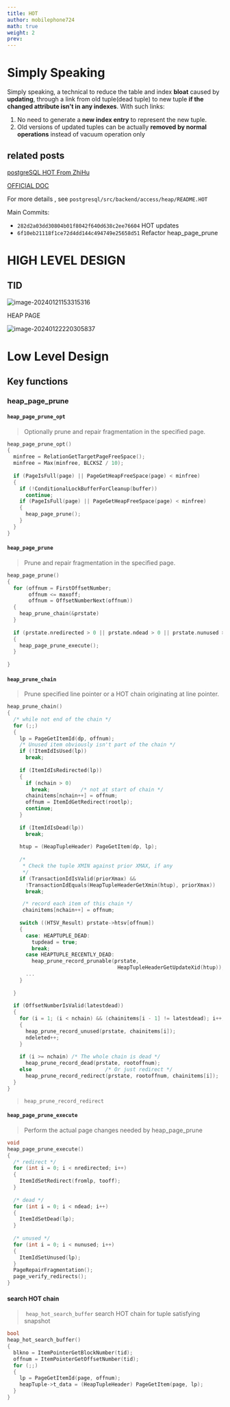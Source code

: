 ```yaml
---
title: HOT
author: mobilephone724
math: true
weight: 2
prev:
---
```


# Simply Speaking

Simply speaking, a technical to reduce the table and index **bloat** caused by **updating**, through a link from old tuple(dead tuple) to new tuple **if the changed attribute isn't in any indexes**. With such links:

1. No need to generate a **new index entry** to represent the new tuple.
2. Old versions of updated tuples can be actually **removed by normal operations** instead of vacuum operation only

## related posts

[postgreSQL HOT From ZhiHu](https://zhuanlan.zhihu.com/p/455983543)

[OFFICIAL DOC](https://www.postgresql.org/docs/current/storage-hot.html)

For more details , see `postgresql/src/backend/access/heap/README.HOT`

Main Commits:

* `282d2a03dd30804b01f8042f640d638c2ee76604`  HOT updates
* `6f10eb21118f1ce72d4dd144c494749e25658d51`  Refactor heap_page_prune

# HIGH LEVEL DESIGN

## TID

![image-20240121153315316](https://raw.githubusercontent.com/mobilephone724/blog_pictures/master/heap-tuple-header.2024_01_21_1705848176.png)

HEAP PAGE

![image-20240122220305837](https://raw.githubusercontent.com/mobilephone724/blog_pictures/master/heap_page.2024_01_22_1705934933.png)

# Low Level Design

## Key functions

### heap_page_prune

####  `heap_page_prune_opt` 

> Optionally prune and repair fragmentation in the specified page.

```c
heap_page_prune_opt()
{
  minfree = RelationGetTargetPageFreeSpace();
  minfree = Max(minfree, BLCKSZ / 10);
  
  if (PageIsFull(page) || PageGetHeapFreeSpace(page) < minfree)
  {
    if (!ConditionalLockBufferForCleanup(buffer))
      continue;
    if (PageIsFull(page) || PageGetHeapFreeSpace(page) < minfree)
    {
      heap_page_prune();
    }
  }
}
```

#### `heap_page_prune`

>  Prune and repair fragmentation in the specified page.

```c
heap_page_prune()
{
  for (offnum = FirstOffsetNumber;
       offnum <= maxoff;
       offnum = OffsetNumberNext(offnum))
  {
    heap_prune_chain(&prstate)
  }
  
  if (prstate.nredirected > 0 || prstate.ndead > 0 || prstate.nunused > 0)
  {
    heap_page_prune_execute();
  }
     
}

```

#### `heap_prune_chain`

> Prune specified line pointer or a HOT chain originating at line pointer.

```c
heap_prune_chain()
{
  /* while not end of the chain */
  for (;;)
  {
    lp = PageGetItemId(dp, offnum);
    /* Unused item obviously isn't part of the chain */
    if (!ItemIdIsUsed(lp))
      break;
      
    if (ItemIdIsRedirected(lp))
    {
      if (nchain > 0)
        break;			/* not at start of chain */
      chainitems[nchain++] = offnum;
      offnum = ItemIdGetRedirect(rootlp);
      continue;
    }
    
    if (ItemIdIsDead(lp))
      break;
    
    htup = (HeapTupleHeader) PageGetItem(dp, lp);
    
    /*
     * Check the tuple XMIN against prior XMAX, if any
     */
    if (TransactionIdIsValid(priorXmax) &&
      !TransactionIdEquals(HeapTupleHeaderGetXmin(htup), priorXmax))
      break;

     /* record each item of this chain */
     chainitems[nchain++] = offnum;
    
    switch ((HTSV_Result) prstate->htsv[offnum])
    {
      case: HEAPTUPLE_DEAD:
        tupdead = true;
        break;
      case HEAPTUPLE_RECENTLY_DEAD:
        heap_prune_record_prunable(prstate,
                                    HeapTupleHeaderGetUpdateXid(htup));
      ...
    }
    
  }
  
  if (OffsetNumberIsValid(latestdead))
  {
    for (i = 1; (i < nchain) && (chainitems[i - 1] != latestdead); i++)
    {
      heap_prune_record_unused(prstate, chainitems[i]);
      ndeleted++;
    }
    
    if (i >= nchain) /* The whole chain is dead */
      heap_prune_record_dead(prstate, rootoffnum);
    else						/* Or just redirect */
      heap_prune_record_redirect(prstate, rootoffnum, chainitems[i]);
  }
}
```

> `heap_prune_record_redirect` 

#### `heap_page_prune_execute`

> Perform the actual page changes needed by heap_page_prune

```C
void
heap_page_prune_execute()
{
  /* redirect */
  for (int i = 0; i < nredirected; i++)
  {
    ItemIdSetRedirect(fromlp, tooff);
  }
  
  /* dead */
  for (int i = 0; i < ndead; i++)
  {
    ItemIdSetDead(lp);
  }
  
  /* unused */
  for (int i = 0; i < nunused; i++)
  {
    ItemIdSetUnused(lp);
  }
  PageRepairFragmentation();
  page_verify_redirects();
}
```



#### search HOT chain

>  `heap_hot_search_buffer` search HOT chain for tuple satisfying snapshot

```C
bool
heap_hot_search_buffer()
{
  blkno = ItemPointerGetBlockNumber(tid);
  offnum = ItemPointerGetOffsetNumber(tid);
  for (;;)
  {
    lp = PageGetItemId(page, offnum);
    heapTuple->t_data = (HeapTupleHeader) PageGetItem(page, lp);
  }
}
```

